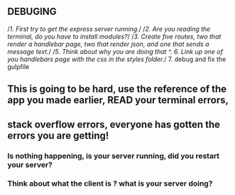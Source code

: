 ## DEBUGING

/*1.  First try to get the express server running.*/
/*2.  Are you reading the terminal, do you have to install modules?*/
/*3.  Create five routes, two that render a handlebar page, two that render json, and one that sends a message text.*/
/*5.  Think about why you are doing that ^.
6.  Link up one of you handlebars page with the css in the styles folder.*/
7.  debug and fix the gulpfile


## This is going to be hard, use the reference of the app you made earlier, READ your terminal errors,
## stack overflow errors, everyone has gotten the errors you are getting!

### Is nothing happening, is your server running, did you restart your server?


### Think about what the client is ? what is your server doing?
